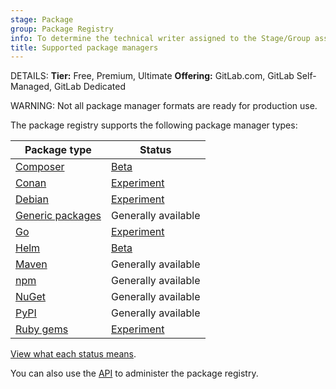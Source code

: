 ```yaml
---
stage: Package
group: Package Registry
info: To determine the technical writer assigned to the Stage/Group associated with this page, see https://handbook.gitlab.com/handbook/product/ux/technical-writing/#assignments
title: Supported package managers
---
```


DETAILS:
**Tier:** Free, Premium, Ultimate
**Offering:** GitLab.com, GitLab Self-Managed, GitLab Dedicated

WARNING:
Not all package manager formats are ready for production use.

The package registry supports the following package manager types:

| Package type                                     | Status |
|--------------------------------------------------|--------|
| [Composer](../composer_repository/index.md)      | [Beta](https://gitlab.com/groups/gitlab-org/-/epics/6817) |
| [Conan](../conan_repository/index.md)            | [Experiment](https://gitlab.com/groups/gitlab-org/-/epics/6816) |
| [Debian](../debian_repository/_index.md)          | [Experiment](https://gitlab.com/groups/gitlab-org/-/epics/6057) |
| [Generic packages](../generic_packages/_index.md) | Generally available     |
| [Go](../go_proxy/_index.md)                       | [Experiment](https://gitlab.com/groups/gitlab-org/-/epics/3043) |
| [Helm](../helm_repository/_index.md)              | [Beta](https://gitlab.com/groups/gitlab-org/-/epics/6366) |
| [Maven](../maven_repository/index.md)            | Generally available      |
| [npm](../npm_registry/index.md)                  | Generally available      |
| [NuGet](../nuget_repository/index.md)            | Generally available      |
| [PyPI](../pypi_repository/index.md)              | Generally available      |
| [Ruby gems](../rubygems_registry/_index.md)       | [Experiment](https://gitlab.com/groups/gitlab-org/-/epics/3200) |

[View what each status means](../../../policy/development_stages_support.md).

You can also use the [API](../../../api/packages.md) to administer the package registry.
